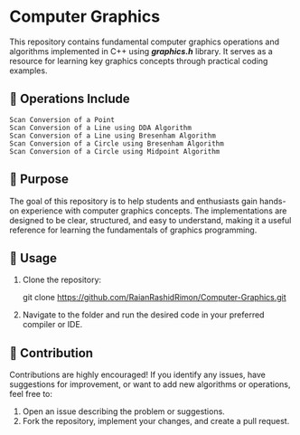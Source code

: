 # Computer Graphics
This repository contains fundamental computer graphics operations and algorithms implemented in C++ using **_graphics.h_** library. It serves as a resource for learning key graphics concepts through practical coding examples.
## 📂 Operations Include
    Scan Conversion of a Point
    Scan Conversion of a Line using DDA Algorithm
    Scan Conversion of a Line using Bresenham Algorithm
    Scan Conversion of a Circle using Bresenham Algorithm
    Scan Conversion of a Circle using Midpoint Algorithm



    
## 🎯 Purpose 
The goal of this repository is to help students and enthusiasts gain hands-on experience with computer graphics concepts. The implementations are designed to be clear, structured, and easy to understand, making it a useful reference for learning the fundamentals of graphics programming.
## 🚀 Usage
1. Clone the repository:
   
   git clone https://github.com/RaianRashidRimon/Computer-Graphics.git
   
3. Navigate to the folder and run the desired code in your preferred compiler or IDE.

## 🤝 Contribution
Contributions are highly encouraged! If you identify any issues, have suggestions for improvement, or want to add new algorithms or operations, feel free to:
1. Open an issue describing the problem or suggestions.
2. Fork the repository, implement your changes, and create a pull request. 
